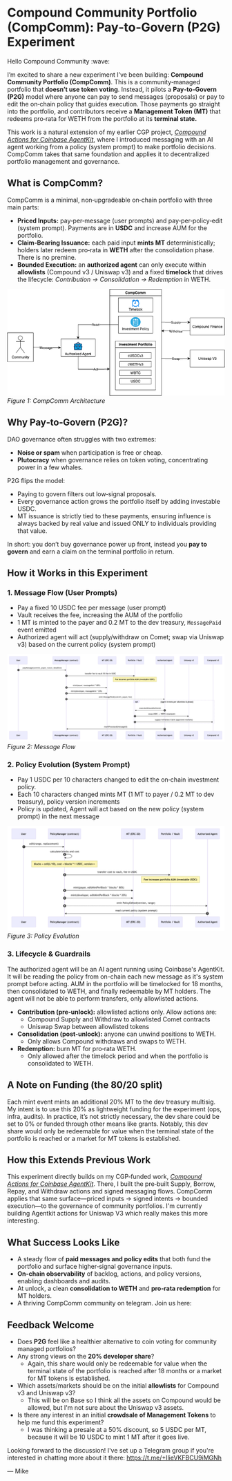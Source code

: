 # Compound Community Portfolio (CompComm): Pay‑to‑Govern (P2G) Experiment

Hello Compound Community \:wave:

I’m excited to share a new experiment I’ve been building: **Compound Community Portfolio (CompComm)**. This is a community‑managed portfolio that **doesn’t use token voting**. Instead, it pilots a **Pay‑to‑Govern (P2G)** model where anyone can pay to send messages (proposals) or pay to edit the on‑chain policy that guides execution. Those payments go straight into the portfolio, and contributors receive a **Management Token (MT)** that redeems pro‑rata for WETH from the portfolio at its **terminal  state.**

This work is a natural extension of my earlier CGP project, *[Compound Actions for Coinbase AgentKit](https://www.comp.xyz/t/compound-actions-for-coinbase-agentkit/6314)*, where I introduced messaging with an AI agent working from a policy (system prompt) to make portfolio decisions. CompComm takes that same foundation and applies it to decentralized portfolio management and governance.

## What is CompComm?

CompComm is a minimal, non‑upgradeable on‑chain portfolio with three main parts:

* **Priced Inputs:** pay‑per‑message (user prompts) and pay‑per‑policy‑edit (system prompt). Payments are in **USDC** and increase AUM for the portfolio.
* **Claim‑Bearing Issuance:** each paid input **mints MT** deterministically; holders later redeem pro‑rata in **WETH** after the consolidation phase. There is no premine.
* **Bounded Execution:** an **authorized agent** can only execute within **allowlists** (Compound v3 / Uniswap v3) and a fixed **timelock** that drives the lifecycle: *Contribution → Consolidation → Redemption* in WETH.

![Arch Image](../images/compcomp_arch.png)
_Figure 1: CompComm Architecture_

## Why Pay‑to‑Govern (P2G)?

DAO governance often struggles with two extremes:

* **Noise or spam** when participation is free or cheap.
* **Plutocracy** when governance relies on token voting, concentrating power in a few whales.

P2G flips the model:

* Paying to govern filters out low‑signal proposals.
* Every governance action grows the portfolio itself by adding investable USDC.
* MT issuance is strictly tied to these payments, ensuring influence is always backed by real value and issued ONLY to individuals providing that value.

In short: you don’t buy governance power up front, instead you **pay to govern** and earn a claim on the terminal portfolio in return.


## How it Works in this Experiment

### 1. Message Flow (User Prompts)

* Pay a fixed 10 USDC fee per message (user prompt)
* Vault receives the fee, increasing the AUM of the portfolio
* 1 MT is minted to the payer and 0.2 MT to the dev treasury, `MessagePaid` event emitted
* Authorized agent will act (supply/withdraw on Comet; swap via Uniswap v3) based on the current policy (system prompt)

![Message diagram](../images/message_flow.png)
_Figure 2: Message Flow_

### 2. Policy Evolution (System Prompt)

* Pay 1 USDC per 10 characters changed to edit the on‑chain investment policy.
* Each 10 characters changed mints MT (1 MT to payer / 0.2 MT to dev treasury), policy version increments
* Policy is updated, Agent will act based on the new policy (system prompt) in the next message

![Policy Evolution diagram](../images/edit_flow.png)
_Figure 3: Policy Evolution_

### 3. Lifecycle & Guardrails
The authorized agent will be an AI agent running using Coinbase's AgentKit. It will be reading the policy from on-chain each new message as it's system prompt before acting. AUM in the portfolio will be timelocked for 18 months, then consolidated to WETH, and finally redeemable by MT holders. The agent will not be able to perform transfers, only allowlisted actions. 

* **Contribution (pre‑unlock):** allowlisted actions only. Allow actions are: 
  * Compound Supply and Withdraw to allowlisted Comet contracts
  * Uniswap Swap between allowlisted tokens
* **Consolidation (post‑unlock):** anyone can unwind positions to WETH.
  * Only allows Compound withdraws and swaps to WETH.
* **Redemption:** burn MT for pro‑rata WETH.
  * Only allowed after the timelock period and when the portfolio is consolidated to WETH.


## A Note on Funding (the 80/20 split)

Each mint event mints an additional 20% MT to the dev treasury multisig. My intent is to use this 20% as lightweight funding for the experiment (ops, infra, audits). In practice, it’s not strictly necessary, the dev share could be set to 0% or funded through other means like grants. Notably, this dev share would only be redeemable for value when the terminal state of the portfolio is reached or a market for MT tokens is established.

## How this Extends Previous Work

This experiment directly builds on my CGP‑funded work, *[Compound Actions for Coinbase AgentKit](https://www.comp.xyz/t/compound-actions-for-coinbase-agentkit/6314)*. There, I built the pre‑built Supply, Borrow, Repay, and Withdraw actions and signed messaging flows. CompComm applies that same surface—priced inputs → signed intents → bounded execution—to the governance of community portfolios. I'm currently building Agentkit actions for Uniswap V3 which really makes this more interesting. 

## What Success Looks Like

* A steady flow of **paid messages and policy edits** that both fund the portfolio and surface higher‑signal governance inputs.
* **On‑chain observability** of backlog, actions, and policy versions, enabling dashboards and audits.
* At unlock, a clean **consolidation to WETH** and **pro‑rata redemption** for MT holders.
* A thriving CompComm community on telegram. Join us here:  

## Feedback Welcome

* Does **P2G** feel like a healthier alternative to coin voting for community managed portfolios?
* Any strong views on the **20% developer share**?
    * Again, this share would only be redeemable for value when the terminal state of the portfolio is reached after 18 months or a market for MT tokens is established.
* Which assets/markets should be on the initial **allowlists** for Compound v3 and Uniswap v3?
    * This will be on Base so I think all the assets on Compound would be allowed, but I'm not sure about the Uniswap v3 assets.
* Is there any interest in an initial **crowdsale of Management Tokens** to help me fund this experiment? 
    * I was thinking a presale at a 50% discount, so 5 USDC per MT, because it will be 10 USDC to mint 1 MT after it goes live.

Looking forward to the discussion! I've set up a Telegram group if you're interested in chatting more about it there: https://t.me/+IlieVKFBCU9iMGNh

— Mike
